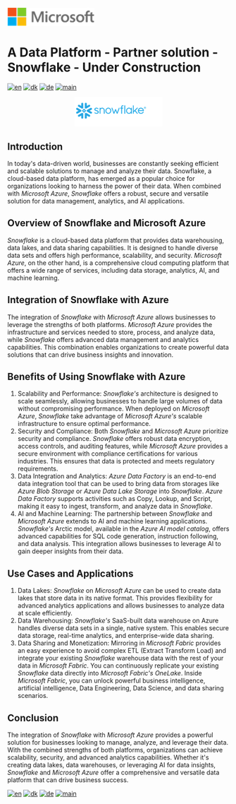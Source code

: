 ![microsoft](../../images/microsoft.png)

# A Data Platform - Partner solution - Snowflake - Under Construction

[![en](https://img.shields.io/badge/lang-en-red.svg)](Snowflake.md)
[![dk](https://img.shields.io/badge/lang-dk-green.svg)](Snowflake-da.md)
[![de](https://img.shields.io/badge/lang-de-yellow.svg)](Snowflake-de.md)
[![main](https://img.shields.io/badge/main-document-blue.svg)](../../README.mdREADME.md)

<div style="text-align: center"><img src="../../images/snowflake.png" width="200" /></div>

## Introduction

In today's data-driven world, businesses are constantly seeking efficient and scalable solutions to manage and analyze their data. Snowflake, a cloud-based data platform, has emerged as a popular choice for organizations looking to harness the power of their data. When combined with *Microsoft Azure*, *Snowflake* offers a robust, secure and versatile solution for data management, analytics, and AI applications.

## Overview of Snowflake and Microsoft Azure

*Snowflake* is a cloud-based data platform that provides data warehousing, data lakes, and data sharing capabilities. It is designed to handle diverse data sets and offers high performance, scalability, and security. *Microsoft Azure*, on the other hand, is a comprehensive cloud computing platform that offers a wide range of services, including data storage, analytics, AI, and machine learning.

## Integration of Snowflake with Azure

The integration of *Snowflake* with *Microsoft Azure* allows businesses to leverage the strengths of both platforms. *Microsoft Azure* provides the infrastructure and services needed to store, process, and analyze data, while *Snowflake* offers advanced data management and analytics capabilities. This combination enables organizations to create powerful data solutions that can drive business insights and innovation.

## Benefits of Using Snowflake with Azure

1) Scalability and Performance: *Snowflake's* architecture is designed to scale seamlessly, allowing businesses to handle large volumes of data without compromising performance. When deployed on *Microsoft Azure*, *Snowflake* take advantage of *Microsoft Azure's* scalable infrastructure to ensure optimal performance.
2) Security and Compliance: Both *Snowflake* and *Microsoft Azure* prioritize security and compliance. *Snowflake* offers robust data encryption, access controls, and auditing features, while *Microsoft Azure* provides a secure environment with compliance certifications for various industries. This ensures that data is protected and meets regulatory requirements.
3) Data Integration and Analytics: *Azure Data Factory* is an end-to-end data integration tool that can be used to bring data from storages like *Azure Blob Storage* or *Azure Data Lake Storage* into *Snowflake*. *Azure Data Factory* supports activities such as Copy, Lookup, and Script, making it easy to ingest, transform, and analyze data in *Snowflake*.
4) AI and Machine Learning: The partnership between *Snowflake* and *Microsoft Azure* extends to AI and machine learning applications. *Snowflake's* Arctic model, available in the *Azure AI model catalog*, offers advanced capabilities for SQL code generation, instruction following, and data analysis. This integration allows businesses to leverage AI to gain deeper insights from their data.

## Use Cases and Applications

1) Data Lakes: *Snowflake* on *Microsoft Azure* can be used to create data lakes that store data in its native format. This provides flexibility for advanced analytics applications and allows businesses to analyze data at scale efficiently.
2) Data Warehousing: *Snowflake's* SaaS-built data warehouse on Azure handles diverse data sets in a single, native system. This enables secure data storage, real-time analytics, and enterprise-wide data sharing.
3) Data Sharing and Monetization: Mirroring in *Microsoft Fabric* provides an easy experience to avoid complex ETL (Extract Transform Load) and integrate your existing *Snowflake* warehouse data with the rest of your data in *Microsoft Fabric*. You can continuously replicate your existing *Snowflake* data directly into *Microsoft Fabric's OneLake*. Inside *Microsoft Fabric*, you can unlock powerful business intelligence, artificial intelligence, Data Engineering, Data Science, and data sharing scenarios.

## Conclusion

The integration of *Snowflake* with *Microsoft Azure* provides a powerful solution for businesses looking to manage, analyze, and leverage their data. With the combined strengths of both platforms, organizations can achieve scalability, security, and advanced analytics capabilities. Whether it's creating data lakes, data warehouses, or leveraging AI for data insights, *Snowflake* and *Microsoft Azure* offer a comprehensive and versatile data platform that can drive business success.

[![en](https://img.shields.io/badge/lang-en-red.svg)](Snowflake.md)
[![dk](https://img.shields.io/badge/lang-dk-green.svg)](Snowflake-da.md)
[![de](https://img.shields.io/badge/lang-de-yellow.svg)](Snowflake-de.md)
[![main](https://img.shields.io/badge/main-document-blue.svg)](../../README.mdREADME.md)